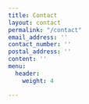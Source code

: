 ```yaml
---
title: Contact
layout: contact
permalink: "/contact"
email_address: ''
contact_number: ''
postal_address: ''
content: ''
menu:
  header:
    weight: 4

---
```

